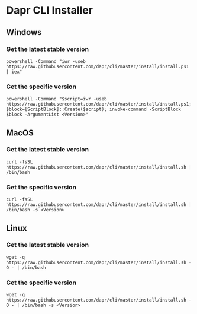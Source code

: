 # Dapr CLI Installer

## Windows

### Get the latest stable version

```
powershell -Command "iwr -useb https://raw.githubusercontent.com/dapr/cli/master/install/install.ps1 | iex"
```

### Get the specific version

```
powershell -Command "$script=iwr -useb https://raw.githubusercontent.com/dapr/cli/master/install/install.ps1; $block=[ScriptBlock]::Create($script); invoke-command -ScriptBlock $block -ArgumentList <Version>"
```

## MacOS

### Get the latest stable version

```
curl -fsSL https://raw.githubusercontent.com/dapr/cli/master/install/install.sh | /bin/bash
```

### Get the specific version

```
curl -fsSL https://raw.githubusercontent.com/dapr/cli/master/install/install.sh | /bin/bash -s <Version>
```

## Linux

### Get the latest stable version

```
wget -q https://raw.githubusercontent.com/dapr/cli/master/install/install.sh -O - | /bin/bash
```

### Get the specific version

```
wget -q https://raw.githubusercontent.com/dapr/cli/master/install/install.sh -O - | /bin/bash -s <Version>
```

